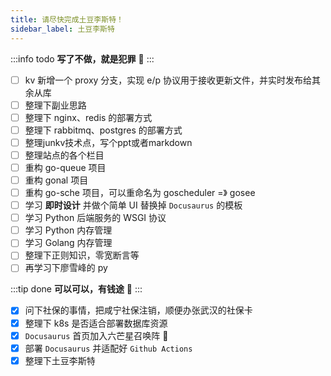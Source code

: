 ```yaml
---
title: 请尽快完成土豆李斯特！
sidebar_label: 土豆李斯特
---
```


:::info todo
**写了不做，就是犯罪**‍ 👮
:::

- [ ] kv 新增一个 proxy 分支，实现 e/p 协议用于接收更新文件，并实时发布给其余从库
- [ ] 整理下副业思路
- [ ] 整理下 nginx、redis 的部署方式
- [ ] 整理下 rabbitmq、postgres 的部署方式
- [ ] 整理junkv技术点，写个ppt或者markdown
- [ ] 整理站点的各个栏目
- [ ] 重构 go-queue 项目
- [ ] 重构 gonal 项目
- [ ] 重构 go-sche 项目，可以重命名为 goscheduler =》 gosee
- [ ] 学习 **即时设计** 并做个简单 UI 替换掉 `Docusaurus` 的模板 
- [ ] 学习 Python 后端服务的 WSGI 协议
- [ ] 学习 Python 内存管理
- [ ] 学习 Golang 内存管理
- [ ] 整理下正则知识，零宽断言等
- [ ] 再学习下廖雪峰的 py

:::tip done
**可以可以，有钱途**‍ 🤑
:::

- [x] 问下社保的事情，把咸宁社保注销，顺便办张武汉的社保卡
- [x] 整理下 k8s 是否适合部署数据库资源
- [x] `Docusaurus` 首页加入六芒星召唤阵 🤔 
- [x] 部署 `Docusaurus` 并适配好 `Github Actions`
- [x] 整理下土豆李斯特
